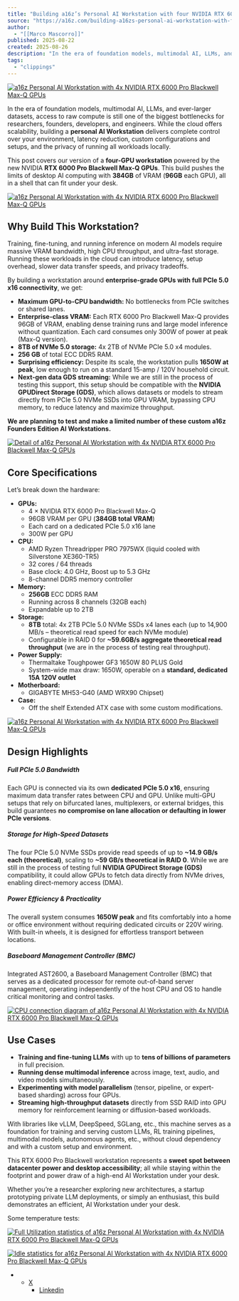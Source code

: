 ```yaml
---
title: "Building a16z’s Personal AI Workstation with four NVIDIA RTX 6000 Pro Blackwell Max-Q GPUs"
source: "https://a16z.com/building-a16zs-personal-ai-workstation-with-four-nvidia-rtx-6000-pro-blackwell-max-q-gpus/"
author:
  - "[[Marco Mascorro]]"
published: 2025-08-22
created: 2025-08-26
description: "In the era of foundation models, multimodal AI, LLMs, and ever-larger datasets, access to raw compute is still one of the biggest bottlenecks for researchers, founders, developers, and engineers. While the cloud offers scalability, building a personal AI Workstation delivers complete control over your environment, latency reduction, custom configurations and setups, and the privacy of running all workloads locally."
tags:
  - "clippings"
---
```

[![a16z Personal AI Workstation with 4x NVIDIA RTX 6000 Pro Blackwell Max-Q GPUs](https://d1lamhf6l6yk6d.cloudfront.net/uploads/2025/08/250821-Building-a-Next-Gen-AI-Workstation-12.png)](https://d1lamhf6l6yk6d.cloudfront.net/uploads/2025/08/250821-Building-a-Next-Gen-AI-Workstation-12.png)

In the era of foundation models, multimodal AI, LLMs, and ever-larger datasets, access to raw compute is still one of the biggest bottlenecks for researchers, founders, developers, and engineers. While the cloud offers scalability, building a **personal AI Workstation** delivers complete control over your environment, latency reduction, custom configurations and setups, and the privacy of running all workloads locally.

This post covers our version of a **four-GPU workstation** powered by the new NVIDIA **RTX 6000 Pro Blackwell Max-Q GPUs**. This build pushes the limits of desktop AI computing with **384GB** of VRAM (**96GB** each GPU), all in a shell that can fit under your desk.

[![a16z Personal AI Workstation with 4x NVIDIA RTX 6000 Pro Blackwell Max-Q GPUs](https://d1lamhf6l6yk6d.cloudfront.net/uploads/2025/08/250821-Building-a-Next-Gen-AI-Workstation-13.png)](https://d1lamhf6l6yk6d.cloudfront.net/uploads/2025/08/250821-Building-a-Next-Gen-AI-Workstation-13.png)

## Why Build This Workstation?

Training, fine-tuning, and running inference on modern AI models require massive VRAM bandwidth, high CPU throughput, and ultra-fast storage. Running these workloads in the cloud can introduce latency, setup overhead, slower data transfer speeds, and privacy tradeoffs.

By building a workstation around **enterprise-grade GPUs with full PCIe 5.0 x16 connectivity**, we get:

- **Maximum GPU-to-CPU bandwidth:** No bottlenecks from PCIe switches or shared lanes.
- **Enterprise-class VRAM:** Each RTX 6000 Pro Blackwell Max-Q provides 96GB of VRAM, enabling dense training runs and large model inference without quantization. Each card consumes only 300W of power at peak (Max-Q version).
- **8TB of NVMe 5.0 storage:** 4x 2TB of NVMe PCIe 5.0 x4 modules.
- **256 GB** of total ECC DDR5 RAM.
- **Surprising efficiency:** Despite its scale, the workstation pulls **1650W at peak**, low enough to run on a standard 15-amp / 120V household circuit.
- **Next-gen data GDS streaming:** While we are still in the process of testing this support, this setup should be compatible with the **NVIDIA GPUDirect Storage (GDS)**, which allows datasets or models to stream directly from PCIe 5.0 NVMe SSDs into GPU VRAM, bypassing CPU memory, to reduce latency and maximize throughput.

**We are planning to test and make a limited number of these custom a16z Founders Edition AI Workstations.**

[![Detail of a16z Personal AI Workstation with 4x NVIDIA RTX 6000 Pro Blackwell Max-Q GPUs](https://d1lamhf6l6yk6d.cloudfront.net/uploads/2025/08/250821-Building-a-Next-Gen-AI-Workstation-10.png)](https://d1lamhf6l6yk6d.cloudfront.net/uploads/2025/08/250821-Building-a-Next-Gen-AI-Workstation-10.png)

## Core Specifications

Let’s break down the hardware:

- **GPUs:**
	- 4 × NVIDIA RTX 6000 Pro Blackwell Max-Q
	- 96GB VRAM per GPU (**384GB total VRAM**)
	- Each card on a dedicated PCIe 5.0 x16 lane
	- 300W per GPU
- **CPU:**
	- AMD Ryzen Threadripper PRO 7975WX (liquid cooled with Silverstone XE360-TR5)
	- 32 cores / 64 threads
	- Base clock: 4.0 GHz, Boost up to 5.3 GHz
	- 8-channel DDR5 memory controller
- **Memory:**
	- **256GB** ECC DDR5 RAM
	- Running across 8 channels (32GB each)
	- Expandable up to 2TB
- **Storage:**
	- **8TB** total: 4x 2TB PCIe 5.0 NVMe SSDs x4 lanes each (up to 14,900 MB/s – theoretical read speed for each NVMe module)
	- Configurable in RAID 0 for **~59.6GB/s aggregate theoretical read throughput** (we are in the process of testing real throughput).
- **Power Supply:**
	- Thermaltake Toughpower GF3 1650W 80 PLUS Gold
	- System-wide max draw: 1650W, operable on a **standard, dedicated 15A 120V outlet**
- **Motherboard:**
	- GIGABYTE MH53-G40 (AMD WRX90 Chipset)
- **Case:**
	- Off the shelf Extended ATX case with some custom modifications.

[![a16z Personal AI Workstation with 4x NVIDIA RTX 6000 Pro Blackwell Max-Q GPUs](https://d1lamhf6l6yk6d.cloudfront.net/uploads/2025/08/250821-Building-a-Next-Gen-AI-Workstation-11.png)](https://d1lamhf6l6yk6d.cloudfront.net/uploads/2025/08/250821-Building-a-Next-Gen-AI-Workstation-11.png)

## Design Highlights

##### Full PCIe 5.0 Bandwidth

Each GPU is connected via its own **dedicated PCIe 5.0 x16**, ensuring maximum data transfer rates between CPU and GPU. Unlike multi-GPU setups that rely on bifurcated lanes, multiplexers, or external bridges, this build guarantees **no compromise on lane allocation or defaulting in lower PCIe versions**.

##### Storage for High-Speed Datasets

The four PCIe 5.0 NVMe SSDs provide read speeds of up to **~14.9 GB/s each (theoretical)**, scaling to **~59 GB/s theoretical in RAID 0**. While we are still in the process of testing full **NVIDIA GPUDirect Storage (GDS)** compatibility, it could allow GPUs to fetch data directly from NVMe drives, enabling direct-memory access (DMA).

##### Power Efficiency & Practicality

The overall system consumes **1650W peak** and fits comfortably into a home or office environment without requiring dedicated circuits or 220V wiring. With built-in wheels, it is designed for effortless transport between locations.

##### Baseboard Management Controller (BMC)

Integrated AST2600, a Baseboard Management Controller (BMC) that serves as a dedicated processor for remote out-of-band server management, operating independently of the host CPU and OS to handle critical monitoring and control tasks.

[![CPU connection diagram of a16z Personal AI Workstation with 4x NVIDIA RTX 6000 Pro Blackwell Max-Q GPUs](https://d1lamhf6l6yk6d.cloudfront.net/uploads/2025/08/250821-Building-a-Next-Gen-AI-Workstation-9.png)](https://d1lamhf6l6yk6d.cloudfront.net/uploads/2025/08/250821-Building-a-Next-Gen-AI-Workstation-9.png)

## Use Cases

- **Training and fine-tuning LLMs** with up to **tens of billions of parameters** in full precision.
- **Running dense multimodal inference** across image, text, audio, and video models simultaneously.
- **Experimenting with model parallelism** (tensor, pipeline, or expert-based sharding) across four GPUs.
- **Streaming high-throughput datasets** directly from SSD RAID into GPU memory for reinforcement learning or diffusion-based workloads.

With libraries like vLLM, DeepSpeed, SGLang, etc., this machine serves as a foundation for training and serving custom LLMs, RL training pipelines, multimodal models, autonomous agents, etc., without cloud dependency and with a custom setup and environment.

This RTX 6000 Pro Blackwell workstation represents a **sweet spot between datacenter power and desktop accessibility**; all while staying within the footprint and power draw of a high-end AI Workstation under your desk.

Whether you’re a researcher exploring new architectures, a startup prototyping private LLM deployments, or simply an enthusiast, this build demonstrates an efficient, AI Workstation under your desk.

Some temperature tests:

[![Full Utilization statistics of a16z Personal AI Workstation with 4x NVIDIA RTX 6000 Pro Blackwell Max-Q GPUs](https://d1lamhf6l6yk6d.cloudfront.net/uploads/2025/08/250821-Building-a-Next-Gen-AI-Workstation-14.png)](https://d1lamhf6l6yk6d.cloudfront.net/uploads/2025/08/250821-Building-a-Next-Gen-AI-Workstation-14.png)

[![Idle statistics for a16z Personal AI Workstation with 4x NVIDIA RTX 6000 Pro Blackwell Max-Q GPUs](https://d1lamhf6l6yk6d.cloudfront.net/uploads/2025/08/250821-Building-a-Next-Gen-AI-Workstation-15.png)](https://d1lamhf6l6yk6d.cloudfront.net/uploads/2025/08/250821-Building-a-Next-Gen-AI-Workstation-15.png)

- - [X](https://twitter.com/Mascobot)
	- [Linkedin](https://www.linkedin.com/in/marcomascorro/)